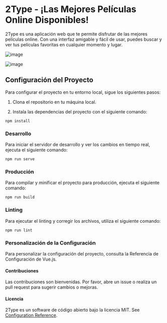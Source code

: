 # 2Type - ¡Las Mejores Películas Online Disponibles!
2Type es una aplicación web que te permite disfrutar de las mejores películas online. Con una interfaz amigable y fácil de usar, puedes buscar y ver tus películas favoritas en cualquier momento y lugar.

![image](https://github.com/JuanRojasDev/API-Peliculas/assets/114270458/2840b2ba-62c4-4136-9c98-634d90534577)

![image](https://github.com/JuanRojasDev/API-Peliculas/assets/114270458/e2435e15-c4e6-42c3-a0b1-3c88c4d7c813)

## Configuración del Proyecto
Para configurar el proyecto en tu entorno local, sigue los siguientes pasos:

1. Clona el repositorio en tu máquina local.

2. Instala las dependencias del proyecto con el siguiente comando:
```
npm install
```

### Desarrollo
Para iniciar el servidor de desarrollo y ver los cambios en tiempo real, ejecuta el siguiente comando:
```
npm run serve
```

### Producción
Para compilar y minificar el proyecto para producción, ejecuta el siguiente comando:
```
npm run build
```

### Linting
Para ejecutar el linting y corregir los archivos, utiliza el siguiente comando:
```
npm run lint
```

### Personalización de la Configuración
Para personalizar la configuración del proyecto, consulta la Referencia de Configuración de Vue.js.

#### Contribuciones
Las contribuciones son bienvenidas. Por favor, abre un issue o realiza un pull request para sugerir cambios o mejoras.

#### Licencia
2Type es un software de código abierto bajo la licencia MIT.
See [Configuration Reference](https://cli.vuejs.org/config/).
